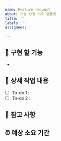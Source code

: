 ```yaml
---
name: Feature request
about: 기능 요청 이슈 템플릿
title: ''
labels: ''
assignees: ''

---
```


## 🤷 구현 할 기능
- 
## 🔨 상세 작업 내용
- [ ] To-do 1 : 
- [ ] To-do 2 : 

## 📄 참고 사항

## ⏰ 예상 소요 기간
